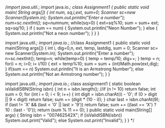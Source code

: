 /*import java.util.*;
import java.io.*;
class Assignment1
{
    public static void main( String args[])
    {
        int num, sq,i,ext, sum=0;
        Scanner sc=new Scanner(System.in);
        System.out.println("Enter a number");
        num=sc.nextInt();
        sq=num*num;
        while(sq>0)
        {
            ext=sq%10;
            sum = sum+ ext;
            sq=sq/10;
        }
        if ( sum == num)
        {
            System.out.println("Neon Number");
        }
        else
        {
            System.out.println("Not a neon number");
        }
        }
    }

    

import java.util.*;
import java.io.*;
//class Assignment1
{
    public static void main(String args[])
    {
        int i, dig=0,n, ext, temp, lastdig, sum = 0;
        Scanner sc= new Scanner(System.in);
        System.out.println("Enter a number");
        n=sc.nextInt();
        temp=n;
        while(temp>0)
        {
            temp = temp/10;
            dig++;
        }
        temp = n;
        for(i = n; i>0; i= i/10)
        {
            ext = temp%10;
            sum = sum + (int)Math.pow(ext,dig);
        }
        if(sum == n)
        System.out.println("It is an Armstrong Number");
        else
        System.out.println("Not an Armstrong number");
        }
    }
    
    
    
    
    
    
import java.util.*;
import java.io.*;
 class assignment1
{
   static boolean isValidISBN(String isbn)
    {
        int n = isbn.length();
        //if (n != 10)
            return false;
        int sum = 0;
        for (int i = 0; i < 9; i++)
        {
            int digit = isbn.charAt(i) - '0';
            if (0 > digit || 9 < digit)
                return false;
            sum += (digit * (10 - i));
        }
        char last = isbn.charAt(9);
        if (last != 'X' && (last < '0' ||
                            last > '9'))
            return false;
        sum += ((last == 'X') ? 10 : (last - '0'));
        return (sum % 11 == 0);
    }
    public static void main(String[] args)
    {
        String isbn = "007462542X";
        if (isValidISBN(isbn))
            System.out.print("Valid");
        else
            System.out.print("Invalid");
    }
}  */

